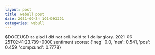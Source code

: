 ```yaml
--- 
layout: post 
title: webull post 
date: 2021-06-24 1624593351 
categories: webull 
--- 
```

$DOGEUSD  so glad I did not sell. hold to 1 dollar glory.	2021-06-25T02:41:23.789+0000
sentiment scores: {'neg': 0.0, 'neu': 0.541, 'pos': 0.459, 'compound': 0.7778}
